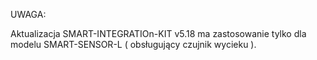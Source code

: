 UWAGA:

Aktualizacja SMART-INTEGRATIOn-KIT v5.18 ma zastosowanie tylko dla modelu SMART-SENSOR-L ( obsługujący czujnik wycieku ).


